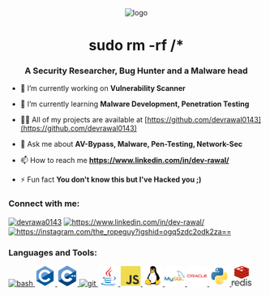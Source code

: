 <div align="center">
  <img src="https://media.licdn.com/dms/image/D5612AQHn1z2mzlgFNA/article-cover_image-shrink_600_2000/0/1694737578123?e=2147483647&v=beta&t=AC56dhQru9_LsViAX5ODO2cYMMymOTInie7tr5bEV3s" alt="logo">
</div>

<h1 align="center">sudo rm -rf /*</h1>
<h3 align="center">A Security Researcher, Bug Hunter and a Malware head</h3>


- 🔭 I’m currently working on **Vulnerability Scanner**

- 🌱 I’m currently learning **Malware Development, Penetration Testing**

- 👨‍💻 All of my projects are available at [https://github.com/devrawal0143](https://github.com/devrawal0143)

- 💬 Ask me about **AV-Bypass, Malware, Pen-Testing, Network-Sec**

- 📫 How to reach me **https://www.linkedin.com/in/dev-rawal/**

- ⚡ Fun fact **You don't know this but I've Hacked you ;)**

<h3 align="left">Connect with me:</h3>
<p align="left">
<a href="https://twitter.com/devrawa0143" target="blank"><img align="center" src="https://raw.githubusercontent.com/rahuldkjain/github-profile-readme-generator/master/src/images/icons/Social/twitter.svg" alt="devrawa0143" height="30" width="40" /></a>
<a href="https://linkedin.com/in/https://www.linkedin.com/in/dev-rawal/" target="blank"><img align="center" src="https://raw.githubusercontent.com/rahuldkjain/github-profile-readme-generator/master/src/images/icons/Social/linked-in-alt.svg" alt="https://www.linkedin.com/in/dev-rawal/" height="30" width="40" /></a>
<a href="https://instagram.com/https://instagram.com/the_ropeguy?igshid=ogq5zdc2odk2za==" target="blank"><img align="center" src="https://raw.githubusercontent.com/rahuldkjain/github-profile-readme-generator/master/src/images/icons/Social/instagram.svg" alt="https://instagram.com/the_ropeguy?igshid=ogq5zdc2odk2za==" height="30" width="40" /></a>
</p>

<h3 align="left">Languages and Tools:</h3>
<p align="left"> <a href="https://www.gnu.org/software/bash/" target="_blank" rel="noreferrer"> <img src="https://www.vectorlogo.zone/logos/gnu_bash/gnu_bash-icon.svg" alt="bash" width="40" height="40"/> </a> <a href="https://www.cprogramming.com/" target="_blank" rel="noreferrer"> <img src="https://raw.githubusercontent.com/devicons/devicon/master/icons/c/c-original.svg" alt="c" width="40" height="40"/> </a> <a href="https://www.w3schools.com/cpp/" target="_blank" rel="noreferrer"> <img src="https://raw.githubusercontent.com/devicons/devicon/master/icons/cplusplus/cplusplus-original.svg" alt="cplusplus" width="40" height="40"/> </a> <a href="https://git-scm.com/" target="_blank" rel="noreferrer"> <img src="https://www.vectorlogo.zone/logos/git-scm/git-scm-icon.svg" alt="git" width="40" height="40"/> </a> <a href="https://www.java.com" target="_blank" rel="noreferrer"> <img src="https://raw.githubusercontent.com/devicons/devicon/master/icons/java/java-original.svg" alt="java" width="40" height="40"/> </a> <a href="https://developer.mozilla.org/en-US/docs/Web/JavaScript" target="_blank" rel="noreferrer"> <img src="https://raw.githubusercontent.com/devicons/devicon/master/icons/javascript/javascript-original.svg" alt="javascript" width="40" height="40"/> </a> <a href="https://www.linux.org/" target="_blank" rel="noreferrer"> <img src="https://raw.githubusercontent.com/devicons/devicon/master/icons/linux/linux-original.svg" alt="linux" width="40" height="40"/> </a> <a href="https://www.mysql.com/" target="_blank" rel="noreferrer"> <img src="https://raw.githubusercontent.com/devicons/devicon/master/icons/mysql/mysql-original-wordmark.svg" alt="mysql" width="40" height="40"/> </a> <a href="https://www.oracle.com/" target="_blank" rel="noreferrer"> <img src="https://raw.githubusercontent.com/devicons/devicon/master/icons/oracle/oracle-original.svg" alt="oracle" width="40" height="40"/> </a> <a href="https://www.python.org" target="_blank" rel="noreferrer"> <img src="https://raw.githubusercontent.com/devicons/devicon/master/icons/python/python-original.svg" alt="python" width="40" height="40"/> </a> <a href="https://redis.io" target="_blank" rel="noreferrer"> <img src="https://raw.githubusercontent.com/devicons/devicon/master/icons/redis/redis-original-wordmark.svg" alt="redis" width="40" height="40"/> </a> </p>


